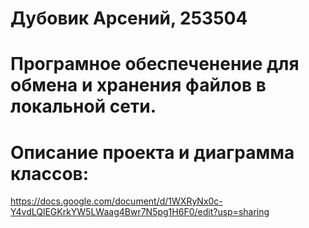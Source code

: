# Дубовик Арсений, 253504  
# Програмное обеспеченение для обмена и хранения файлов в локальной сети.  
# Описание проекта и диаграмма классов:  
https://docs.google.com/document/d/1WXRyNx0c-Y4vdLQlEGKrkYW5LWaag4Bwr7N5pg1H6F0/edit?usp=sharing  

